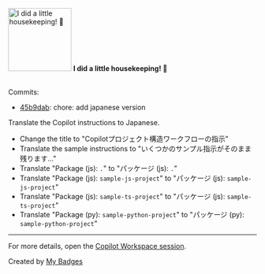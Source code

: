 <img src="https://my-badges.github.io/my-badges/chore-commit.png" alt="I did a little housekeeping! 🧹" title="I did a little housekeeping! 🧹" width="128">
<strong>I did a little housekeeping! 🧹</strong>
<br><br>

Commits:

- <a href="https://github.com/dai/settings-global/commit/45b9dabf9946d9176967914189eccfe0a18d22ef">45b9dab</a>: chore: add japanese version

Translate the Copilot instructions to Japanese.

* Change the title to "Copilotプロジェクト構造ワークフローの指示"
* Translate the sample instructions to "いくつかのサンプル指示がそのまま残ります..."
* Translate "Package (js): `.`" to "パッケージ (js): `.`"
* Translate "Package (js): `sample-js-project`" to "パッケージ (js): `sample-js-project`"
* Translate "Package (js): `sample-ts-project`" to "パッケージ (js): `sample-ts-project`"
* Translate "Package (py): `sample-python-project`" to "パッケージ (py): `sample-python-project`"

---

For more details, open the [Copilot Workspace session](https://copilot-workspace.githubnext.com/dai/settings-global?shareId=XXXX-XXXX-XXXX-XXXX).


Created by <a href="https://github.com/my-badges/my-badges">My Badges</a>